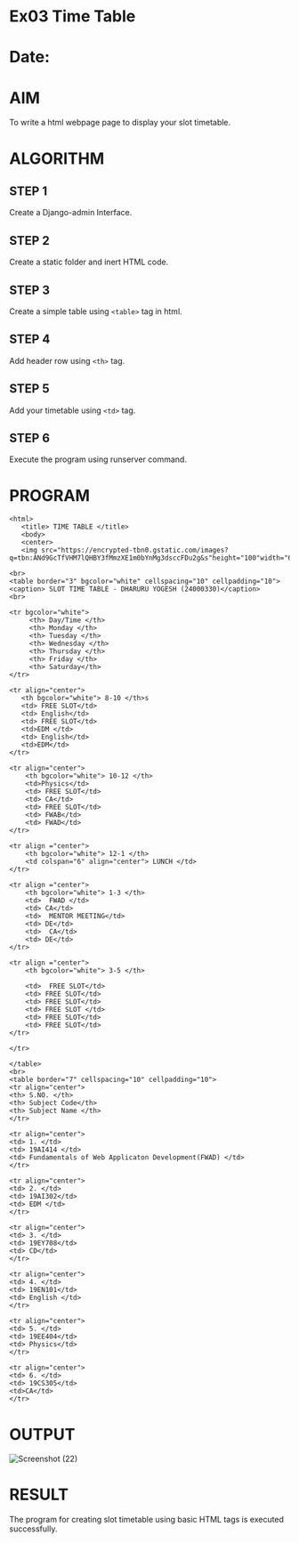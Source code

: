 # Ex03 Time Table
# Date:
# AIM
To write a html webpage page to display your slot timetable.

# ALGORITHM
## STEP 1
Create a Django-admin Interface.

## STEP 2
Create a static folder and inert HTML code.

## STEP 3
Create a simple table using `<table>` tag in html.

## STEP 4
Add header row using `<th>` tag.

## STEP 5
Add your timetable using `<td>` tag.

## STEP 6
Execute the program using runserver command.

# PROGRAM
```
<html>
   <title> TIME TABLE </title>
   <body>
   <center>
   <img src="https://encrypted-tbn0.gstatic.com/images?q=tbn:ANd9GcTfVHM7lQHBY3fMmzXE1m0bYnMg3dsccFDu2g&s"height="100"width="600">

<br>
<table border="3" bgcolor="white" cellspacing="10" cellpadding="10">
<caption> SLOT TIME TABLE - DHARURU YOGESH (24000330)</caption>
<br>

<tr bgcolor="white">
     <th> Day/Time </th>
     <th> Monday </th>
     <th> Tuesday </th>
     <th> Wednesday </th>
     <th> Thursday </th>
     <th> Friday </th> 
     <th> Saturday</th>
</tr>

<tr align="center">
   <th bgcolor="white"> 8-10 </th>s
   <td> FREE SLOT</td>
   <td> English</td>
   <td> FREE SLOT</td>
   <td>EDM </td>
   <td> English</td>
   <td>EDM</td>
</tr>

<tr align="center">
    <th bgcolor="white"> 10-12 </th>
    <td>Physics</td>
    <td> FREE SLOT</td>
    <td> CA</td>
    <td> FREE SLOT</td>
    <td> FWAB</td>
    <td> FWAD</td>
</tr>

<tr align ="center">
    <th bgcolor="white"> 12-1 </th>
    <td colspan="6" align="center"> LUNCH </td>
</tr>

<tr align ="center">
    <th bgcolor="white"> 1-3 </th>
    <td>  FWAD </td>
    <td> CA</td>
    <td>  MENTOR MEETING</td>
    <td> DE</td>
    <td>  CA</td>
    <td> DE</td>
</tr>

<tr align ="center">
    <th bgcolor="white"> 3-5 </th>
    
    <td>  FREE SLOT</td>
    <td> FREE SLOT</td>
    <td> FREE SLOT</td>
    <td> FREE SLOT </td>
    <td> FREE SLOT</td>
    <td> FREE SLOT</td>
</tr>

</tr>

</table>
<br>
<table border="7" cellspacing="10" cellpadding="10">
<tr align="center">
<th> S.NO. </th>
<th> Subject Code</th>
<th> Subject Name </th>
</tr>

<tr align="center">
<td> 1. </td>
<td> 19AI414 </td>
<td> Fundamentals of Web Applicaton Development(FWAD) </td>
</tr>

<tr align="center">
<td> 2. </td>
<td> 19AI302</td>
<td> EDM </td>
</tr>

<tr align="center">
<td> 3. </td>
<td> 19EY708</td>
<td> CD</td>
</tr>

<tr align="center">
<td> 4. </td>
<td> 19EN101</td>
<td> English </td>
</tr>

<tr align="center">
<td> 5. </td>
<td> 19EE404</td>
<td> Physics</td>
</tr>

<tr align="center">
<td> 6. </td>
<td> 19CS305</td>
<td>CA</td>
</tr>
```
# OUTPUT
![Screenshot (22)](https://github.com/user-attachments/assets/c4cfb1ec-73f4-46f1-bf49-c478592a4f4b)

# RESULT
The program for creating slot timetable using basic HTML tags is executed successfully.
